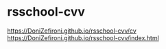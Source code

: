 # rsschool-cvv
https://DoniZefironi.github.io/rsschool-cvv/cv
https://DoniZefironi.github.io/rsschool-cvv/index.html

